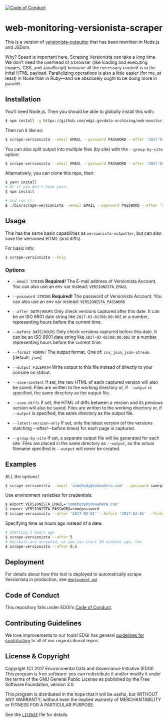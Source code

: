 [![Code of Conduct](https://img.shields.io/badge/%E2%9D%A4-code%20of%20conduct-blue.svg?style=flat)](https://github.com/edgi-govdata-archiving/overview/blob/master/CONDUCT.md)

# web-monitoring-versionista-scraper

This is a version of [versionista-outputter](https://github.com/edgi-govdata-archiving/versionista-outputter) that has been rewritten in Node.js and JSDom.

Why? Speed is important here. Scraping Versionista can take a *long* time. We don’t need the overhead of a browser (like loading and executing images, CSS, and JavaScript) because all the necessary content is in the inital HTML payload. Parallelizing operations is also a little easier (for me, at least) in Node than in Ruby—and we absolutely ought to be doing more in parallel.


## Installation

You’ll need Node.js. Then you should be able to globally install this with:

```sh
$ npm install -g https://github.com/edgi-govdata-archiving/web-monitoring-versionista-scraper.git
```

Then run it like so:

```sh
$ scrape-versionista --email EMAIL --password PASSWORD --after '2017-03-22' --format csv --output './scrape/versions.csv'
```

You can also split output into multiple files (by site) with the `--group-by-site` option:

```sh
$ scrape-versionista --email EMAIL --password PASSWORD --after '2017-03-22' --format csv --output './scrape/versions.csv' --group-by-site
```

Alternatively, you can clone this repo, then:

```sh
$ yarn install
# Or if you don't have yarn:
$ npm install

# And run it:
$ ./bin/scrape-versionista --email EMAIL --password PASSWORD --after '2017-03-22' --format csv --output './scrape/versions.csv'
```


## Usage

This has the same basic capabilities as `versionista-outputter`, but can also save the versioned HTML (and diffs).

For basic info:

```sh
$ scrape-versionista --help
```

### Options

- `--email STRING` **Required!** The E-mail address of Versionista Account. You can also use an env var instead: `VERSIONISTA_EMAIL`

- `--password STRING` **Required!** The password of Versionista Account. You can also use an env var instead: `VERSIONISTA_PASSWORD`

- `--after DATE|HOURS` Only check versions captured after this date. It can be an ISO 8601 date string like `2017-03-01T00:00:00Z` or a number, representing hours before the current time.

- `--before DATE|HOURS` Only check versions captured before this date. It can be an ISO 8601 date string like `2017-03-01T00:00:00Z` or a number, representing hours before the current time.

- `--format FORMAT` The output format. One of: `csv`, `json`, `json-stream`. [default: `json`]

- `--output FILEPATH` Write output to this file instead of directly to your console on stdout.

- `--save-content` If set, the raw HTML of each captured version will also be saved. Files are written to the working directory or, if `--output` is specified, the same directory as the output file.

- `--save-diffs` If set, the HTML of diffs between a version and its previous version will also be saved. Files are written to the working directory or, if `--output` is specified, the same directory as the output file.

- `--latest-version-only` If set, only the latest version (of the versions matching --after/--before times) for each page is captured.

- `--group-by-site` If set, a separate output file will be generated for each site. Files are placed in the same directory as `--output`, so the actual filename specified in `--output` will never be created.


## Examples

ALL the options!

```sh
$ scrape-versionista --email 'somebody@somewhere.com' --password somepassword --after '2017-02-01' --before '2017-03-01' --format csv --output './scrape/versions.csv' --save-content --save-diffs
```

Use environment variables for credentials:

```sh
$ export VERSIONISTA_EMAIL='somebody@somewhere.com'
$ export VERSIONISTA_PASSWORD=somepassword
$ scrape-versionista --after '2017-02-01' --before '2017-03-01' --format csv --output './scrape/versions.csv' --save-content --save-diffs
```

Specifying time as hours ago instead of a date:

```sh
# Starting 5 hours ago
$ scrape-versionista --after 5
# Decimals are accepted, so you can start 30 minutes ago, too
$ scrape-versionista --after 0.5
```


## Deployment

For details about how this tool is deployed to automatically scrape Versionista in production, see [`deployment.md`](deployment.md).

## Code of Conduct

This repository falls under EDGI's [Code of Conduct](https://github.com/edgi-govdata-archiving/overview/blob/master/CONDUCT.md).

## Contributing Guidelines

We love improvements to our tools! EDGI has general [guidelines for contributing](https://github.com/edgi-govdata-archiving/overview/blob/master/CONTRIBUTING.md) to all of our organizational repos.


## License & Copyright

Copyright (C) 2017 Environmental Data and Governance Initiative (EDGI)
This program is free software: you can redistribute it and/or modify it under the terms of the GNU General Public License as published by the Free Software Foundation, version 3.0.

This program is distributed in the hope that it will be useful, but WITHOUT ANY WARRANTY; without even the implied warranty of MERCHANTABILITY or FITNESS FOR A PARTICULAR PURPOSE.

See the [`LICENSE`](https://github.com/edgi-govdata-archiving/web-monitoring-versionista-scraper/blob/master/LICENSE) file for details.
